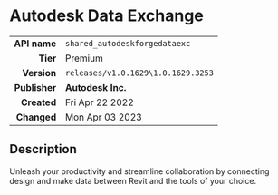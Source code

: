 # Autodesk Data Exchange
| | |
|-:|-|
|**API name**|`shared_autodeskforgedataexc`|
|**Tier**|Premium|
|**Version**|`releases/v1.0.1629\1.0.1629.3253`|
|**Publisher**|**Autodesk Inc.**|
|**Created**|Fri Apr 22 2022|
|**Changed**|Mon Apr 03 2023|

## Description
Unleash your productivity and streamline collaboration by connecting design and make data between Revit and the tools of your choice.
